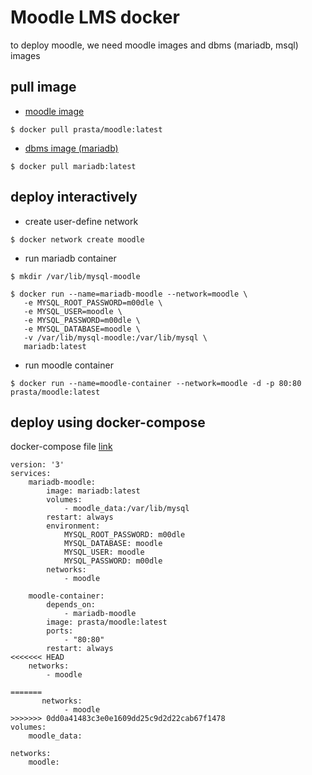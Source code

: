 # Moodle LMS docker
to deploy moodle, we need moodle images and dbms (mariadb, msql) images

## pull image

- [moodle image](https://hub.docker.com/repository/docker/prasta/moodle)

```
$ docker pull prasta/moodle:latest
```

- [dbms image (mariadb)](https://hub.docker.com/_/mariadb)

```
$ docker pull mariadb:latest
```

## deploy interactively

- create user-define network

```
$ docker network create moodle
```

- run mariadb container

```
$ mkdir /var/lib/mysql-moodle

$ docker run --name=mariadb-moodle --network=moodle \
   -e MYSQL_ROOT_PASSWORD=m00dle \
   -e MYSQL_USER=moodle \
   -e MYSQL_PASSWORD=m00dle \
   -e MYSQL_DATABASE=moodle \
   -v /var/lib/mysql-moodle:/var/lib/mysql \
   mariadb:latest
```

- run moodle container
```
$ docker run --name=moodle-container --network=moodle -d -p 80:80 prasta/moodle:latest
```

## deploy using docker-compose

docker-compose file [link](https://github.com/prastamaha/moodle-docker/blob/master/docker-compose.yml)

```
version: '3'
services:
    mariadb-moodle:
        image: mariadb:latest
        volumes:
            - moodle_data:/var/lib/mysql
        restart: always
        environment:
            MYSQL_ROOT_PASSWORD: m00dle
            MYSQL_DATABASE: moodle
            MYSQL_USER: moodle
            MYSQL_PASSWORD: m00dle
        networks:
            - moodle
        
    moodle-container:
        depends_on: 
            - mariadb-moodle
        image: prasta/moodle:latest
        ports:
            - "80:80"
        restart: always
<<<<<<< HEAD
	networks:
	    - moodle

=======
       networks:
            - moodle
>>>>>>> 0dd0a41483c3e0e1609dd25c9d2d22cab67f1478
volumes:
    moodle_data:        

networks:
    moodle:
```


